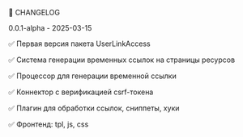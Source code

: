 📝 CHANGELOG

0.0.1-alpha - 2025-03-15

✅ Первая версия пакета UserLinkAccess

✅ Система генерации временных ссылок на страницы ресурсов

✅ Процессор для генерации временной ссылки

✅ Коннектор с верификацией csrf-токена

✅ Плагин для обработки ссылок, сниппеты, хуки

✅ Фронтенд: tpl, js, css
